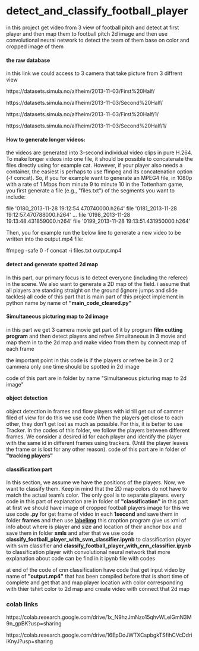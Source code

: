 # detect_and_classify_football_player
<p>in this project get video from 3 view of football pitch and detect at first player and then map them to football pitch 2d image and then use convolutional neural network to detect the team of them base on color and cropped image of them <p>
<h4><b>the raw database</b></h4>
<p> in this link we could access to 3 camera that take picture from 3 diffrent view</p>
<p>https://datasets.simula.no/alfheim/2013-11-03/First%20Half/</p>
<p>https://datasets.simula.no/alfheim/2013-11-03/Second%20Half/</p>
<p>https://datasets.simula.no/alfheim/2013-11-03/First%20Half/1/</p>
<p>https://datasets.simula.no/alfheim/2013-11-03/Second%20Half/1/</p>

<h4><b>How to generate longer videos:</b></h4>
<p>the videos are generated into 3-second individual video clips in pure H.264. To make longer videos into one file, it should be possible to concatenate the files directly using for example cat. However, if your player also needs a container, the easiest is perhaps to use ffmpeg and its concatenation option (-f concat). So, if you for example want to generate an MPEG4 file, in 1080p with a rate of 1 Mbps from minute 9 to minute 10 in the Tottenham game, you first generate a file (e.g., "files.txt") of the segments you want to include:

file '0180_2013-11-28 19:12:54.470740000.h264'
file '0181_2013-11-28 19:12:57.470788000.h264'
...
file '0198_2013-11-28 19:13:48.431859000.h264'
file '0199_2013-11-28 19:13:51.431950000.h264'   

Then, you for example run the below line to generate a new video to be written into the output.mp4 file:

ffmpeg -safe 0 -f concat -i files.txt output.mp4</p>

<h4><b>detect and generate spotted 2d map</b></h4>
<p>In this part, our primary focus is to detect everyone (including the referee) in the
scene. We also want to generate a 2D map of the field.
i assume that all players are standing straight on the ground (ignore jumps and slide tackles)
all code of this part that is main part of this project implement in python name by name of <b>"main_code_cleared.py"</b>
</p>

<h4><b>Simultaneous picturing map to 2d image</b></h4>
<p>in this part we get 3 camera movie get part of it by program <b>film cutting program</b> and then detect players and refree Simultaneous in 3 movie and map them in to the 2d map and make video from them by connect map of each frame </p>
<p>the important point in this code is if the players or refree be in 3 or 2 cammera only one time should be spotted in 2d image</p>
<p>code of this part are in folder by name "Simultaneous picturing map to 2d image"

<h4><b>object detection</b></h4>
<p>object detection in frames and flow players with id till get out of cammer filed of view
for do this we use code When the players get close to each other, they don't get lost as much as possible. For this, it is better to use Tracker.
In the codes of this folder, we follow the players between different frames. We consider a desired id for each player and identify the player with the same id in different frames using trackers. (Until the player leaves the frame or is lost for any other reason).
code of this part are in folder of <b>"tracking players"</b>
</p>
<h4><b>classification part</b></h4>
<p>In this section, we assume we have the positions of the players. Now, we want to classify them. Keep in mind that the 2D map colors do not have to match the actual team’s color. The only goal is to separate players.
every code in this part of explanation are in folder of <b>"classification"</b>
in this part at first we should have image of cropped football players image for this we use code <b>.py</b> for get frame of video in each <b>1second</b> and save them in folder <b>frames</b> and then use <b><a href="https://github.com/tzutalin/labelImg">labelimg</a></b> this croption program give us xml of info about where is player and size and location of their anchor box and save them in folder <b>xmls</b> and after that we use code <b>classify_football_player_with_svm_classifier.ipynb</b> to classification player with svm classifier and <b>classify_football_player_with_cnn_classifier.ipynb</b> to classification player with convolutional neural network that more explanation about code can be find in it ipynb file with codes</p>
<p>at end of the code of cnn classification have code that get input video by name of <b>"output.mp4"</b> that has been compiled before that is short time of complete and get that and map player location with color corresponding with thier tshirt color to 2d map and create video with connect that 2d map</p>
<h3>colab links</h3>
<p>https://colab.research.google.com/drive/1x_N9hzJmNzo15qhvWLelGmN3M9n_gpBK?usp=sharing</p>
<p>https://colab.research.google.com/drive/16EpDoJWTXCspbgkTSfihCVcDdriiKnyJ?usp=sharing</p>
